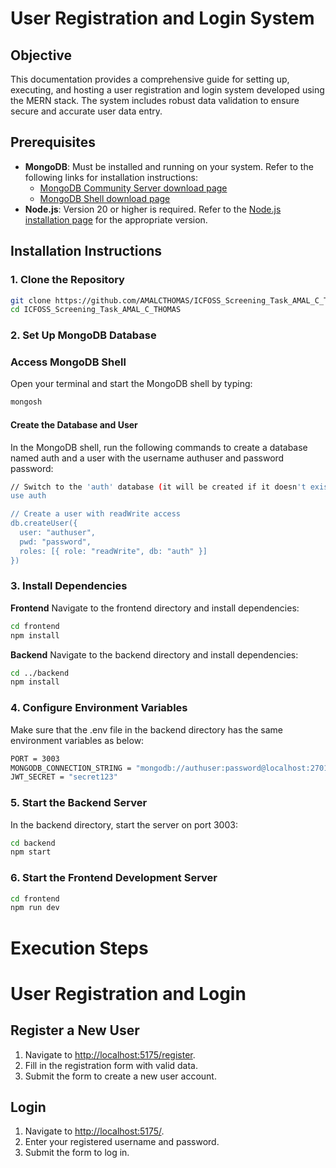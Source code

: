 # User Registration and Login System

## Objective

This documentation provides a comprehensive guide for setting up, executing, and hosting a user registration and login system developed using the MERN stack. The system includes robust data validation to ensure secure and accurate user data entry.

## Prerequisites

- **MongoDB**: Must be installed and running on your system. Refer to the following links for installation instructions:
  - [MongoDB Community Server download page](https://www.mongodb.com/try/download/community)
  - [MongoDB Shell download page](https://www.mongodb.com/try/download/shell)
- **Node.js**: Version 20 or higher is required. Refer to the [Node.js installation page](https://nodejs.org/en/download/) for the appropriate version.

## Installation Instructions

### 1. Clone the Repository

```bash
git clone https://github.com/AMALCTHOMAS/ICFOSS_Screening_Task_AMAL_C_THOMAS.git
cd ICFOSS_Screening_Task_AMAL_C_THOMAS
```
### 2. Set Up MongoDB Database

### Access MongoDB Shell
Open your terminal and start the MongoDB shell by typing:

```bash
mongosh
```

#### Create the Database and User
In the MongoDB shell, run the following commands to create a database named auth and a user with the username authuser and password password:

```bash
// Switch to the 'auth' database (it will be created if it doesn't exist)
use auth

// Create a user with readWrite access
db.createUser({
  user: "authuser",
  pwd: "password",
  roles: [{ role: "readWrite", db: "auth" }]
})
```

### 3. Install Dependencies
  **Frontend**
  Navigate to the frontend directory and install dependencies:
  ```bash
cd frontend
npm install
  ```
**Backend**
Navigate to the backend directory and install dependencies:
```bash
cd ../backend
npm install
```
### 4. Configure Environment Variables
Make sure that the .env file in the backend directory has the same environment variables as below:
```bash
PORT = 3003
MONGODB_CONNECTION_STRING = "mongodb://authuser:password@localhost:27017/auth"
JWT_SECRET = "secret123"
```
### 5. Start the Backend Server
In the backend directory, start the server on port 3003:
```bash
cd backend
npm start
```
### 6. Start the Frontend Development Server
``` bash
cd frontend
npm run dev
```
# Execution Steps
# User Registration and Login

## Register a New User

1. Navigate to [http://localhost:5175/register](http://localhost:5175/register).
2. Fill in the registration form with valid data.
3. Submit the form to create a new user account.

## Login

1. Navigate to [http://localhost:5175/](http://localhost:5175/).
2. Enter your registered username and password.
3. Submit the form to log in.

